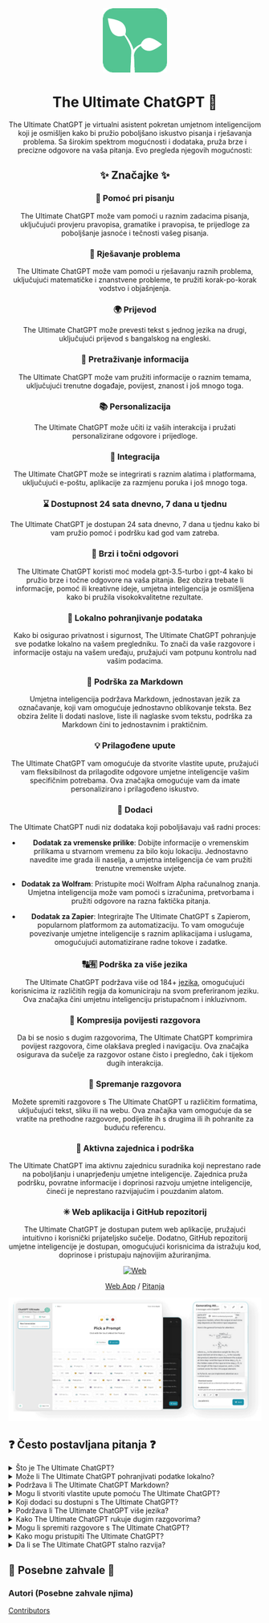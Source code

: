 <div align="center">
<img src="./../../docs/images/icon.png" alt="The Ultimate ChatGPT Icon"/>

<h1 align="center">The Ultimate ChatGPT 🌟</h1>

The Ultimate ChatGPT je virtualni asistent pokretan umjetnom inteligencijom koji je osmišljen kako bi pružio poboljšano iskustvo pisanja i rješavanja problema. Sa širokim spektrom mogućnosti i dodataka, pruža brze i precizne odgovore na vaša pitanja. Evo pregleda njegovih mogućnosti:

## ✨ Značajke ✨

### 📝 Pomoć pri pisanju
The Ultimate ChatGPT može vam pomoći u raznim zadacima pisanja, uključujući provjeru pravopisa, gramatike i pravopisa, te prijedloge za poboljšanje jasnoće i tečnosti vašeg pisanja.

### 💭 Rješavanje problema
The Ultimate ChatGPT može vam pomoći u rješavanju raznih problema, uključujući matematičke i znanstvene probleme, te pružiti korak-po-korak vodstvo i objašnjenja.

### 🌍 Prijevod
The Ultimate ChatGPT može prevesti tekst s jednog jezika na drugi, uključujući prijevod s bangalskog na engleski.

### 📑 Pretraživanje informacija
The Ultimate ChatGPT može vam pružiti informacije o raznim temama, uključujući trenutne događaje, povijest, znanost i još mnogo toga.

### 📚 Personalizacija
The Ultimate ChatGPT može učiti iz vaših interakcija i pružati personalizirane odgovore i prijedloge.

### 📎 Integracija
The Ultimate ChatGPT može se integrirati s raznim alatima i platformama, uključujući e-poštu, aplikacije za razmjenu poruka i još mnogo toga.

### ⌛ Dostupnost 24 sata dnevno, 7 dana u tjednu
The Ultimate ChatGPT je dostupan 24 sata dnevno, 7 dana u tjednu kako bi vam pružio pomoć i podršku kad god vam zatreba.

### 🚀 Brzi i točni odgovori

The Ultimate ChatGPT koristi moć modela gpt-3.5-turbo i gpt-4 kako bi pružio brze i točne odgovore na vaša pitanja. Bez obzira trebate li informacije, pomoć ili kreativne ideje, umjetna inteligencija je osmišljena kako bi pružila visokokvalitetne rezultate.

### 💾 Lokalno pohranjivanje podataka

Kako bi osigurao privatnost i sigurnost, The Ultimate ChatGPT pohranjuje sve podatke lokalno na vašem pregledniku. To znači da vaše razgovore i informacije ostaju na vašem uređaju, pružajući vam potpunu kontrolu nad vašim podacima.

### 🔢 Podrška za Markdown

Umjetna inteligencija podržava Markdown, jednostavan jezik za označavanje, koji vam omogućuje jednostavno oblikovanje teksta. Bez obzira želite li dodati naslove, liste ili naglaske svom tekstu, podrška za Markdown čini to jednostavnim i praktičnim.

### 💡 Prilagođene upute

The Ultimate ChatGPT vam omogućuje da stvorite vlastite upute, pružajući vam fleksibilnost da prilagodite odgovore umjetne inteligencije vašim specifičnim potrebama. Ova značajka omogućuje vam da imate personalizirano i prilagođeno iskustvo.

### 🔆 Dodaci

The Ultimate ChatGPT nudi niz dodataka koji poboljšavaju vaš radni proces:

- **Dodatak za vremenske prilike**: Dobijte informacije o vremenskim prilikama u stvarnom vremenu za bilo koju lokaciju. Jednostavno navedite ime grada ili naselja, a umjetna inteligencija će vam pružiti trenutne vremenske uvjete.

- **Dodatak za Wolfram**: Pristupite moći Wolfram Alpha računalnog znanja. Umjetna inteligencija može vam pomoći s izračunima, pretvorbama i pružiti odgovore na razna faktička pitanja.

- **Dodatak za Zapier**: Integrirajte The Ultimate ChatGPT s Zapierom, popularnom platformom za automatizaciju. To vam omogućuje povezivanje umjetne inteligencije s raznim aplikacijama i uslugama, omogućujući automatizirane radne tokove i zadatke.

### 🔠🈶 Podrška za više jezika

The Ultimate ChatGPT podržava više od 184+ [jezika](./SUPPORTED_LANGUAGES.md), omogućujući korisnicima iz različitih regija da komuniciraju na svom preferiranom jeziku. Ova značajka čini umjetnu inteligenciju pristupačnom i inkluzivnom.

### 💬 Kompresija povijesti razgovora

Da bi se nosio s dugim razgovorima, The Ultimate ChatGPT komprimira povijest razgovora, čime olakšava pregled i navigaciju. Ova značajka osigurava da sučelje za razgovor ostane čisto i pregledno, čak i tijekom dugih interakcija.

### 📂 Spremanje razgovora

Možete spremiti razgovore s The Ultimate ChatGPT u različitim formatima, uključujući tekst, sliku ili na webu. Ova značajka vam omogućuje da se vratite na prethodne razgovore, podijelite ih s drugima ili ih pohranite za buduću referencu.

### 🔑 Aktivna zajednica i podrška

The Ultimate ChatGPT ima aktivnu zajednicu suradnika koji neprestano rade na poboljšanju i unaprjeđenju umjetne inteligencije. Zajednica pruža podršku, povratne informacije i doprinosi razvoju umjetne inteligencije, čineći je neprestano razvijajućim i pouzdanim alatom.

### ✳ Web aplikacija i GitHub repozitorij

The Ultimate ChatGPT je dostupan putem web aplikacije, pružajući intuitivno i korisnički prijateljsko sučelje. Dodatno, GitHub repozitorij umjetne inteligencije je dostupan, omogućujući korisnicima da istražuju kod, doprinose i pristupaju najnovijim ažuriranjima.

[![Web][Web-image]][web-url]

[Web App](https://chatgpt.kiask.xyz/) / [Pitanja](https://github.com/ki-ask/The-Ultimate-ChatGPT/issues)

[web-url]: https://chatgpt.kiask.xyz
   
[download-url]: https://github.com/ki-ask/The-Ultimate-ChatGPT/releases

[Web-image]: https://img.shields.io/badge/Web-PWA-orange?logo=microsoftedge

![cover](./docs/images/cover.png)

</div>

## ❓ Često postavljana pitanja ❓

<details>
<summary>Što je The Ultimate ChatGPT?</summary>
The Ultimate ChatGPT je virtualni asistent pokretan umjetnom inteligencijom koji pruža brze i točne odgovore na vaša pitanja i nudi razne značajke i dodatke koji poboljšavaju vaše pisanje i rješavanje problema.
</details>

<details>
<summary>Može li The Ultimate ChatGPT pohranjivati podatke lokalno?</summary>
Da, The Ultimate ChatGPT može pohranjivati sve podatke lokalno na vašem pregledniku, osiguravajući privatnost i sigurnost.
</details>

<details>
<summary>Podržava li The Ultimate ChatGPT Markdown?</summary>
Da, The Ultimate ChatGPT podržava Markdown, omogućavajući vam oblikovanje teksta i stvaranje bogatog sadržaja.
</details>

<details>
<summary>Mogu li stvoriti vlastite upute pomoću The Ultimate ChatGPT?</summary>
Da, možete stvoriti vlastite upute i prilagoditi interakcije s The Ultimate ChatGPT.
</details>

<details>
<summary>Koji dodaci su dostupni s The Ultimate ChatGPT?</summary>
The Ultimate ChatGPT nudi dodatke poput vremenske prognoze, Wolframa i Zapiera koji olakšavaju vaš rad i pružaju dodatne funkcionalnosti.
</details>

<details>
<summary>Podržava li The Ultimate ChatGPT više jezika?</summary>
Da, The Ultimate ChatGPT ima ugrađene upute na više jezika, što vam omogućuje komunikaciju na vašem preferiranom jeziku.
</details>

<details>
<summary>Kako The Ultimate ChatGPT rukuje dugim razgovorima?</summary>
The Ultimate ChatGPT komprimira povijest razgovora kako bi učinkovito rukovao dugim razgovorima i pružio besprijekorno iskustvo.
</details>

<details>
<summary>Mogu li spremiti razgovore s The Ultimate ChatGPT?</summary>
Da, možete spremiti razgovore u tekstu, slikama ili na webu koristeći značajku KiAsk Share.
</details>

<details>
<summary>Kako mogu pristupiti The Ultimate ChatGPT?</summary>
The Ultimate ChatGPT je dostupan kao web aplikacija, a također možete pristupiti GitHub repozitoriju za podršku i dodatne značajke.
</details>

<details>
<summary>Da li se The Ultimate ChatGPT stalno razvija?</summary>
Da, The Ultimate ChatGPT se stalno razvija ažuriranjima i poboljšanjima, a ima i aktivnu zajednicu suradnika.
</details>

## 🎉 Posebne zahvale 🎉

### Autori (Posebne zahvale njima)

[Contributors](https://github.com/Yidadaa/ChatGPT-Next-Web/graphs/contributors)